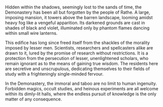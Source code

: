 Hidden within the shadows, seemingly lost to the sands of time, the Demonastery has been all but forgotten by the people of Rathe. A large, imposing mansion, it towers above the barren landscape, looming amidst heavy fog like a vengeful apparition. Its darkened grounds are cast in shades of black and violet, illuminated only by phantom flames dancing within small wire lanterns.

This edifice has long since freed itself from the shackles of the morality imposed by lesser men. Scientists, researchers and spellcasters alike are drawn to it, lured by the promise of research without restrictions. It is a protection from the persecution of lesser, unenlightened scholars, who remain ignorant as to the means of gaining true wisdom. The residents here are secretive and unscrupulous, dedicating themselves to their fields of study with a frighteningly single-minded fervour.

In the Demonastery, the immoral and taboo are no limit to human ingenuity. Forbidden magics, occult studies, and heinous experiments are all welcome within its dimly-lit halls, where the endless pursuit of knowledge is the only matter of any consequence.
